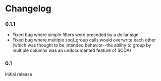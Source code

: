 # Changelog

### 0.1.1

- Fixed bug where simple filters were preceded by a dollar sign
- Fixed bug where multiple soql_group calls would overwrite each other (which was thought to be intended behavior--the ability to group by multiple columns was an undocumented feature of SODA)

### 0.1

Initial release
